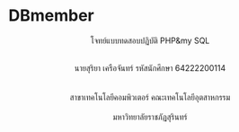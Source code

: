 # DBmember
<div id="header" align="center">
โจทย์แบบทดสอบปฏิบัติ PHP&amp;my SQL

<br>นายสุริยา เครือจันทร์ รหัสนักศึกษา 64222200114</br>
<br><br>สาขาเทคโนโลยีคอมพิวเตอร์ คณะเทคโนโลยีอุตสาหกรรม</br>
<br>มหาวิทยาลัยราชภัฏสุรินทร์</br>
</div>
